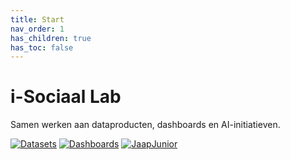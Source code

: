 ```yaml
---
title: Start
nav_order: 1
has_children: true
has_toc: false
---
```


# i-Sociaal Lab

Samen werken aan dataproducten, dashboards en AI-initiatieven.

[![Datasets](https://img.shields.io/badge/Datasets-blue?style=for-the-badge)](https://github.com/i-Sociaal-Lab/datasets)
[![Dashboards](https://img.shields.io/badge/Dashboards-green?style=for-the-badge)](https://github.com/i-Sociaal-Lab/dashboards)
[![JaapJunior](https://img.shields.io/badge/JaapJunior-purple?style=for-the-badge)](https://i-sociaal-lab.github.io/jaapjunior/)
